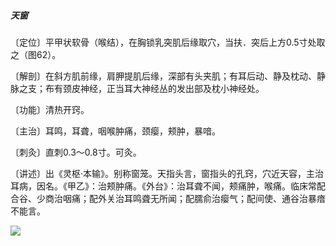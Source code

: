 ##### 天窗

〔定位〕平甲状软骨（喉结），在胸锁乳突肌后缘取穴，当扶．突后上方0.5寸处取之（图62）。

〔解剖〕在斜方肌前缘，肩胛提肌后缘，深部有头夹肌；有耳后动、静及枕动、静脉之支；布有颈皮神经，正当耳大神经丛的发出部及枕小神经处。

〔功能〕清热开窍。

〔主治〕耳鸣，耳聋，咽喉肿痛，颈瘿，颊肿，暴喑。

〔刺灸〕直刺0.3～0.8寸。可灸。

〔讲述〕出《灵枢·本输》。别称窗笼。天指头言，窗指头的孔窍，穴近天容，主治耳病，因名。《甲乙》：治颊肿痛。《外台》：治耳聋不闻，颊痛肿，喉痛。临床常配合谷、少商治咽痛；配外关治耳鸣聋无所闻；配臑俞治瘿气；配间使、通谷治暴瘖不能言。

![](./img/图62.jpg)

